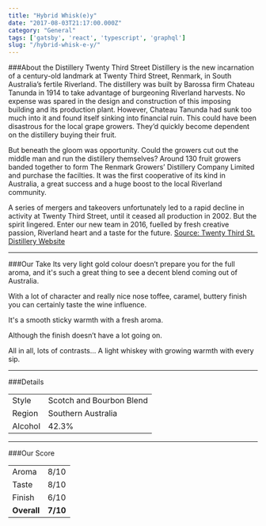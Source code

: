 ```yaml
---
title: "Hybrid Whisk(e)y"
date: "2017-08-03T21:17:00.000Z"
category: "General"
tags: ['gatsby', 'react', 'typescript', 'graphql']
slug: "/hybrid-whisk-e-y/"
---
```

###About the Distillery
Twenty Third Street Distillery is the new incarnation of a century-old landmark at Twenty Third Street, Renmark, in South Australia’s fertile Riverland. The distillery was built by Barossa firm Chateau Tanunda in 1914 to take advantage of burgeoning Riverland harvests. No expense was spared in the design and construction of this imposing building and its production plant. However, Chateau Tanunda had sunk too much into it and found itself sinking into financial ruin. This could have been disastrous for the local grape growers. They’d quickly become dependent on the distillery buying their fruit.

But beneath the gloom was opportunity. Could the growers cut out the middle man and run the distillery themselves? Around 130 fruit growers banded together to form The Renmark Growers’ Distillery Company Limited and purchase the facilties. It was the first cooperative of its kind in Australia, a great success and a huge boost to the local Riverland community.

A series of mergers and takeovers unfortunately led to a rapid decline in activity at Twenty Third Street, until it ceased all production in 2002. But the spirit lingered. Enter our new team in 2016, fuelled by fresh creative passion, Riverland heart and a taste for the future.
[Source: Twenty Third St. Distillery Website](https://www.23rdstreetdistillery.com.au/)

---

###Our Take
Its very light gold colour doesn’t prepare you for the full aroma, and it's such a great thing to see a decent blend coming out of Australia.

With a lot of character and really nice nose toffee, caramel, buttery finish you can certainly taste the wine influence.

It's a smooth sticky warmth with a fresh aroma.

Although the finish doesn’t have a lot going on.

All in all, lots of contrasts…
A light whiskey with growing warmth with every sip.

---

###Details
<table>  
<tr>  
<td class="grey">Style</td><td>Scotch and Bourbon Blend</td>  
</tr>  
<tr>  
<td class="grey">Region</td><td>Southern Australia</td>  
</tr>  
<tr>  
<td class="grey">Alcohol</td><td>42.3%</td>  
</tr>  
</table>


---

###Our Score
<table class="score-table">  
<tr>  
<td class="grey">Aroma</td><td>8/10</td>  
</tr>  
<tr>  
<td class="grey">Taste</td><td>8/10</td>  
</tr>  
<tr>  
<td class="grey">Finish</td><td>6/10</td>  
</tr>  
<tr>  
<td class="grey"><strong>Overall</strong></td><td><strong>7/10</strong></td>  
</tr>  
</table>
    